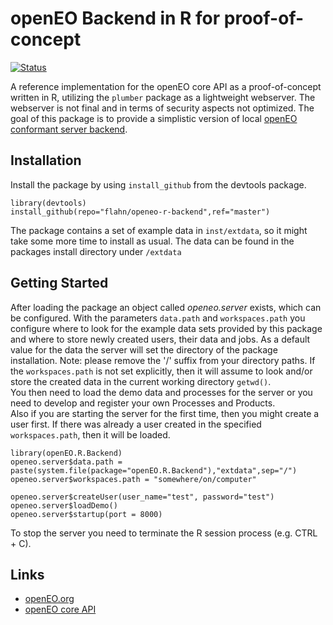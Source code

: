 # openEO Backend in R for proof-of-concept

[![Status](https://img.shields.io/badge/Status-proof--of--concept-yellow.svg)]()

A reference implementation for the openEO core API as a proof-of-concept written in R, utilizing the `plumber` package as a lightweight webserver. The webserver is not final and in terms of
security aspects not optimized. The goal of this package is to provide a simplistic version of local [openEO conformant server backend](https://open-eo.github.io/openeo-api-poc/).

## Installation
Install the package by using `install_github` from the devtools package.

```
library(devtools)
install_github(repo="flahn/openeo-r-backend",ref="master")
```

The package contains a set of example data in `inst/extdata`, so it might take some more time to install as usual. The data can be found in the packages install directory under `/extdata`

## Getting Started
After loading the package an object called _openeo.server_ exists, which can be configured. With the parameters `data.path` and `workspaces.path` you configure where to look for 
the example data sets provided by this package and where to store newly created users, their data and jobs. As a default value for the data the server will set the directory of
the package installation. Note: please remove the '/' suffix from your directory paths. If the `workspaces.path` is not set explicitly, then it will assume to look and/or store the
created data in the current working directory `getwd()`.  
You then need to load the demo data and processes for the server or you need to develop and register your own Processes and Products.  
Also if you are starting the server for the first time, then you might create a user first. If there was already a user created in the specified `workspaces.path`, then it will be
loaded.

```
library(openEO.R.Backend)
openeo.server$data.path =  paste(system.file(package="openEO.R.Backend"),"extdata",sep="/")
openeo.server$workspaces.path = "somewhere/on/computer"

openeo.server$createUser(user_name="test", password="test")
openeo.server$loadDemo()
openeo.server$startup(port = 8000)
```

To stop the server you need to terminate the R session process (e.g. CTRL + C).

## Links
* [openEO.org](http://openeo.org/)
* [openEO core API](https://open-eo.github.io/openeo-api-poc/)
